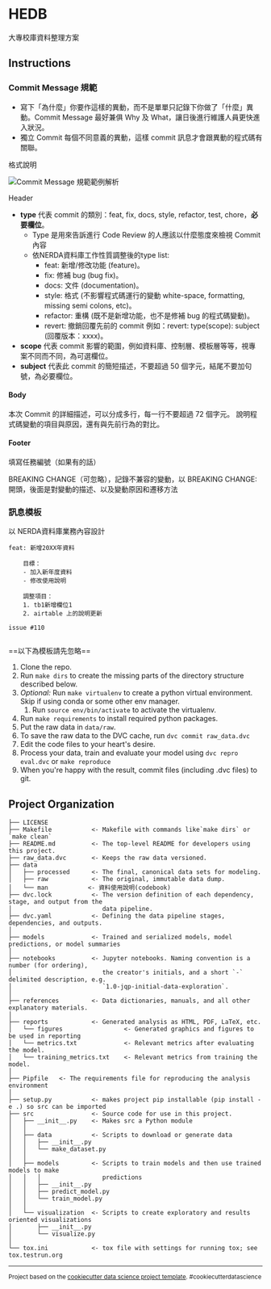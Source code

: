 HEDB
====

大專校庫資料整理方案

Instructions
------------

### Commit Message 規範

- 寫下「為什麼」你要作這樣的異動，而不是單單只記錄下你做了「什麼」異動。Commit Message 最好兼俱 Why 及 What，讓日後進行維護人員更快進入狀況。
- 獨立 Commit 每個不同意義的異動，這樣 commit 訊息才會跟異動的程式碼有關聯。

格式說明

![Commit Message 規範範例解析](https://4.bp.blogspot.com/-HdNhJQb0D94/XMvqErOYGLI/AAAAAAAAAQ8/FQiuZsG7TT0WcQ8Q4zcccHCsuBOEDrouACLcBGAs/s1600/222.png)

Header

* **type** 代表 commit 的類別：feat, fix, docs, style, refactor, test, chore，**必要欄位**。
  * Type 是用來告訴進行 Code Review 的人應該以什麼態度來檢視 Commit 內容
  * 依NERDA資料庫工作性質調整後的type list:
    * feat: 新增/修改功能 (feature)。
    * fix: 修補 bug (bug fix)。
    * docs: 文件 (documentation)。
    * style: 格式 (不影響程式碼運行的變動 white-space, formatting, missing semi colons, etc)。
    * refactor: 重構 (既不是新增功能，也不是修補 bug 的程式碼變動)。
    * revert: 撤銷回覆先前的 commit 例如：revert: type(scope): subject (回覆版本：xxxx)。
* **scope** 代表 commit 影響的範圍，例如資料庫、控制層、模板層等等，視專案不同而不同，為可選欄位。
* **subject** 代表此 commit 的簡短描述，不要超過 50 個字元，結尾不要加句號，為必要欄位。

#### Body

本次 Commit 的詳細描述，可以分成多行，每一行不要超過 72 個字元。
說明程式碼變動的項目與原因，還有與先前行為的對比。

#### Footer

填寫任務編號（如果有的話）

BREAKING CHANGE（可忽略），記錄不兼容的變動，以 BREAKING CHANGE: 開頭，後面是對變動的描述、以及變動原因和遷移方法

### 訊息模板

以 NERDA資料庫業務內容設計

```
feat: 新增20XX年資料

    目標：
    - 加入新年度資料
    - 修改使用說明

    調整項目：
    1. tb1新增欄位1
	2. airtable 上的說明更新

issue #110


```

==以下為模板請先忽略==

1. Clone the repo.
2. Run `make dirs` to create the missing parts of the directory structure described below.
3. *Optional:* Run `make virtualenv` to create a python virtual environment. Skip if using conda or some other env manager.
   1. Run `source env/bin/activate` to activate the virtualenv.
4. Run `make requirements` to install required python packages.
5. Put the raw data in `data/raw`.
6. To save the raw data to the DVC cache, run `dvc commit raw_data.dvc`
7. Edit the code files to your heart's desire.
8. Process your data, train and evaluate your model using `dvc repro eval.dvc` or `make reproduce`
9. When you're happy with the result, commit files (including .dvc files) to git.

Project Organization
--------------------

    ├── LICENSE
    ├── Makefile           <- Makefile with commands like`make dirs` or `make clean`
    ├── README.md          <- The top-level README for developers using this project.
    ├── raw_data.dvc       <- Keeps the raw data versioned.
    ├── data
    │   ├── processed      <- The final, canonical data sets for modeling.
    │   ├── raw            <- The original, immutable data dump.
    │   └── man           <- 資料使用說明(codebook)
    ├── dvc.lock           <- The version definition of each dependency, stage, and output from the
    │                         data pipeline.
    ├── dvc.yaml           <- Defining the data pipeline stages, dependencies, and outputs.
    │
    ├── models             <- Trained and serialized models, model predictions, or model summaries
    │
    ├── notebooks          <- Jupyter notebooks. Naming convention is a number (for ordering),
    │                         the creator's initials, and a short `-` delimited description, e.g.
    │                         `1.0-jqp-initial-data-exploration`.
    │
    ├── references         <- Data dictionaries, manuals, and all other explanatory materials.
    │
    ├── reports            <- Generated analysis as HTML, PDF, LaTeX, etc.
    │   └── figures                 <- Generated graphics and figures to be used in reporting
    │   └── metrics.txt             <- Relevant metrics after evaluating the model.
    │   └── training_metrics.txt    <- Relevant metrics from training the model.
    │
    ├── Pipfile   <- The requirements file for reproducing the analysis environment
    │
    ├── setup.py           <- makes project pip installable (pip install -e .) so src can be imported
    ├── src                <- Source code for use in this project.
    │   ├── __init__.py    <- Makes src a Python module
    │   │
    │   ├── data           <- Scripts to download or generate data
    │   │   ├── __init__.py
    │   │   └── make_dataset.py
    │   │
    │   ├── models         <- Scripts to train models and then use trained models to make
    │   │   │                 predictions
    │   │   ├── __init__.py
    │   │   ├── predict_model.py
    │   │   └── train_model.py
    │   │
    │   └── visualization  <- Scripts to create exploratory and results oriented visualizations
    │       ├── __init__.py
    │       └── visualize.py
    │
    └── tox.ini            <- tox file with settings for running tox; see tox.testrun.org

---

<p><small>Project based on the <a target="_blank" href="https://drivendata.github.io/cookiecutter-data-science/">cookiecutter data science project template</a>. #cookiecutterdatascience</small></p>
